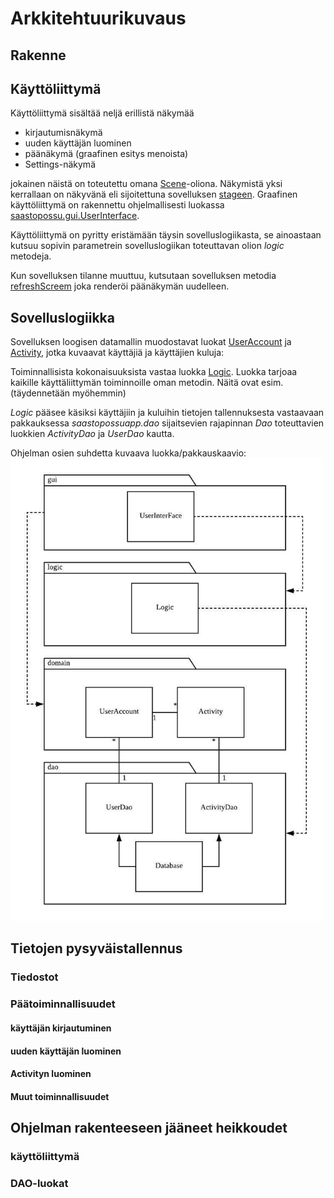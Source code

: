 # Arkkitehtuurikuvaus

## Rakenne


## Käyttöliittymä

Käyttöliittymä sisältää neljä erillistä näkymää
- kirjautumisnäkymä
- uuden käyttäjän luominen
- päänäkymä (graafinen esitys menoista)
- Settings-näkymä

jokainen näistä on toteutettu omana [Scene](https://docs.oracle.com/javase/8/javafx/api/javafx/scene/Scene.html)-oliona. Näkymistä yksi kerrallaan on näkyvänä eli sijoitettuna sovelluksen [stageen](https://docs.oracle.com/javase/8/javafx/api/javafx/stage/Stage.html). Graafinen käyttöliittymä on rakennettu ohjelmallisesti luokassa [saastopossu.gui.UserInterface]().

Käyttöliittymä on pyritty eristämään täysin sovelluslogiikasta, se ainoastaan kutsuu sopivin parametrein sovelluslogiikan toteuttavan olion _logic_ metodeja.

Kun sovelluksen tilanne muuttuu, kutsutaan sovelluksen metodia [refreshScreem]() joka renderöi päänäkymän uudelleen.

## Sovelluslogiikka

Sovelluksen loogisen datamallin muodostavat luokat [UserAccount]() ja [Activity](), jotka kuvaavat käyttäjiä ja käyttäjien kuluja:


Toiminnallisista kokonaisuuksista vastaa luokka [Logic](). Luokka tarjoaa kaikille käyttäliittymän toiminnoille oman metodin. Näitä ovat esim.
(täydennetään myöhemmin)

_Logic_ pääsee käsiksi käyttäjiin ja kuluihin tietojen tallennuksesta vastaavaan pakkauksessa _saastopossuapp.dao_ sijaitsevien rajapinnan _Dao_ toteuttavien luokkien _ActivityDao_ ja _UserDao_ kautta. 

Ohjelman osien suhdetta kuvaava luokka/pakkauskaavio:  
<img src="https://github.com/skuuu/ot-harjoitustyo/blob/master/harjoitustyo/Images/luokkaPakkauskaavio.jpeg" width="500">


## Tietojen pysyväistallennus  

### Tiedostot

### Päätoiminnallisuudet

#### käyttäjän kirjautuminen

#### uuden käyttäjän luominen

#### Activityn luominen

#### Muut toiminnallisuudet

## Ohjelman rakenteeseen jääneet heikkoudet

### käyttöliittymä

### DAO-luokat

